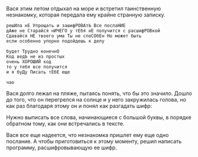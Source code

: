 Вася этим летом отдыхал на море и встретил таинственную незнакомку, которая передала ему крайне странную записку.

```
решИла нЕ Упрощать и зашифРОВАтЬ Все послаНИЕ
дАже не Старайся нИЧЕГО у тЕбя нЕ получится с расшифРОВкой
Сдавайся НЕ твоего ума Ты не споСОбЕн Но может быть
если особенно упорно подойдешь к делу

будет Трудно конечнО
Код ведЬ не из простых
очень ХОРОШИЙ код
то у тебя все получится
и я буДу Писать тЕбЕ еще

чао
```

Вася долго лежал на пляже, пытаясь понять, что бы это значило. Дошло до того, что он перегрелся на солнце и у него закружилась голова, но как раз благодаря этому он и понял как разгадать шифр:

Нужно выписать все слова, начинающиеся с большой буквы, в порядке обратном тому, как они встречались в тексте.

Вася все еще надеется, что незнакомка пришлет ему еще одно послание. А чтобы приготовиться к этому моменту, решил написать программу, расшифровывающую ее шифр.